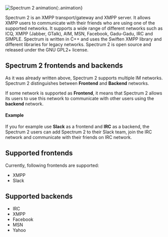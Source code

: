 ![Spectrum 2 animation](/animation.gif){:.animation}

Spectrum 2 is an XMPP transport/gateway and XMPP server. It allows XMPP users to communicate with their friends who are using one of the supported networks. It supports a wide range of different networks such as ICQ, XMPP (Jabber, GTalk), AIM, MSN, Facebook, Gadu-Gadu, IRC and SIMPLE. Spectrum is written in C++ and uses the Swiften XMPP library and different libraries for legacy networks. Spectrum 2 is open source and released under the GNU GPL2+ license.

## Spectrum 2 frontends and backends

As it was already written above, Spectrum 2 supports multiple IM networks. Spectrum 2 distinguishes between **Frontend** and **Backend** networks.

If some network is supported as **Frontend**, it means that Spectrum 2 allows its users to use this network to communicate with other users using the **backend** network.

#### Example

If you for example use **Slack** as a frontend and **IRC** as a backend, the Spectrum 2 users can add Spectrum 2 to their Slack team, join the IRC network and communicate with their friends on IRC network.

## Supported frontends

Currently, following frontends are supported:

* XMPP
* Slack

## Supported backends

* IRC
* XMPP
* Facebook
* MSN
* Yahoo
